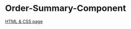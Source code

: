 # Order-Summary-Component
<a href='https://hemantmultani.github.io/Order-Summary-Component/'>HTML &amp; CSS page<a>
